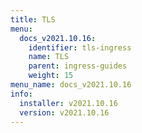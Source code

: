 ```yaml
---
title: TLS
menu:
  docs_v2021.10.16:
    identifier: tls-ingress
    name: TLS
    parent: ingress-guides
    weight: 15
menu_name: docs_v2021.10.16
info:
  installer: v2021.10.16
  version: v2021.10.16
---
```


